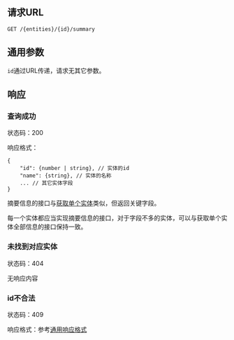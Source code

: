 ## 请求URL

    GET /{entities}/{id}/summary

## 通用参数

`id`通过URL传递，请求无其它参数。

## 响应

### 查询成功

状态码：200

响应格式：

    {
        "id": {number | string}, // 实体的id
        "name": {string}, // 实体的名称
        ... // 其它实体字段
    }

摘要信息的接口与[获取单个实体]()类似，但返回关键字段。

每一个实体都应当实现摘要信息的接口，对于字段不多的实体，可以与获取单个实体全部信息的接口保持一致。

### 未找到对应实体

状态码：404

无响应内容

### id不合法

状态码：409

响应格式：参考[通用响应格式]()